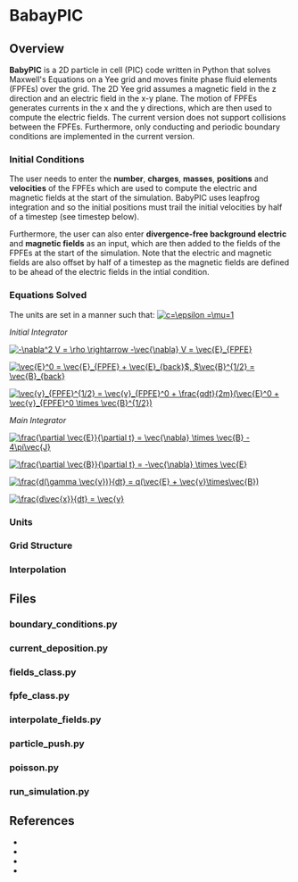 
# BabayPIC

## Overview 
**BabyPIC** is a 2D particle in cell (PIC) code written in Python that solves Maxwell's Equations 
on a Yee grid and moves finite phase fluid elements (FPFEs) over the grid. The 2D Yee grid 
assumes a magnetic field in the z direction and an electric field in the x-y plane. The motion
of FPFEs generates currents in the x and the y directions, which are then used to compute the
electric fields. The current version does not support collisions between the FPFEs. Furthermore, only
conducting and periodic boundary conditions are implemented in the current version.   

### Initial Conditions 
The user needs to enter the **number**, **charges**, **masses**, **positions** and **velocities** of
the FPFEs which are used to compute the electric and magnetic fields at the start of the simulation. 
BabyPIC uses leapfrog integration and so the initial positions must trail the initial velocities by 
half of a timestep (see timestep below).

Furthermore, the user can also enter **divergence-free background electric** and **magnetic fields** as 
an input, which are then added to the fields of the FPFEs at the start of the simulation. Note that the 
electric and magnetic fields are also offset by half of a timestep as the magnetic fields are defined
to be ahead of the electric fields in the intial condition. 

### Equations Solved
The units are set in a manner such that:
<a href="https://www.codecogs.com/eqnedit.php?latex=c=\epsilon&space;=\mu=1" target="_blank"><img src="https://latex.codecogs.com/gif.latex?c=\epsilon&space;=\mu=1" title="c=\epsilon =\mu=1" /></a>

*Initial Integrator*  

<a href="https://www.codecogs.com/eqnedit.php?latex=-\nabla^2&space;V&space;=&space;\rho&space;\rightarrow&space;-\vec{\nabla}&space;V&space;=&space;\vec{E}_{FPFE}" target="_blank"><img src="https://latex.codecogs.com/gif.latex?-\nabla^2&space;V&space;=&space;\rho&space;\rightarrow&space;-\vec{\nabla}&space;V&space;=&space;\vec{E}_{FPFE}" title="-\nabla^2 V = \rho \rightarrow -\vec{\nabla} V = \vec{E}_{FPFE}" /></a>

<a href="https://www.codecogs.com/eqnedit.php?latex=\vec{E}^0&space;=&space;\vec{E}_{FPFE}&space;&plus;&space;\vec{E}_{back}$,&space;$\vec{B}^{1/2}&space;=&space;\vec{B}_{back}" target="_blank"><img src="https://latex.codecogs.com/gif.latex?\vec{E}^0&space;=&space;\vec{E}_{FPFE}&space;&plus;&space;\vec{E}_{back}$,&space;$\vec{B}^{1/2}&space;=&space;\vec{B}_{back}" title="\vec{E}^0 = \vec{E}_{FPFE} + \vec{E}_{back}$, $\vec{B}^{1/2} = \vec{B}_{back}" /></a>

<a href="https://www.codecogs.com/eqnedit.php?latex=\vec{v}_{FPFE}^{1/2}&space;=&space;\vec{v}_{FPFE}^0&space;&plus;&space;\frac{qdt}{2m}(\vec{E}^0&space;&plus;&space;\vec{v}_{FPFE}^0&space;\times&space;\vec{B}^{1/2})" target="_blank"><img src="https://latex.codecogs.com/gif.latex?\vec{v}_{FPFE}^{1/2}&space;=&space;\vec{v}_{FPFE}^0&space;&plus;&space;\frac{qdt}{2m}(\vec{E}^0&space;&plus;&space;\vec{v}_{FPFE}^0&space;\times&space;\vec{B}^{1/2})" title="\vec{v}_{FPFE}^{1/2} = \vec{v}_{FPFE}^0 + \frac{qdt}{2m}(\vec{E}^0 + \vec{v}_{FPFE}^0 \times \vec{B}^{1/2})" /></a>

*Main Integrator*

<a href="https://www.codecogs.com/eqnedit.php?latex=\frac{\partial&space;\vec{E}}{\partial&space;t}&space;=&space;\vec{\nabla}&space;\times&space;\vec{B}&space;-&space;4\pi\vec{J}" target="_blank"><img src="https://latex.codecogs.com/gif.latex?\frac{\partial&space;\vec{E}}{\partial&space;t}&space;=&space;\vec{\nabla}&space;\times&space;\vec{B}&space;-&space;4\pi\vec{J}" title="\frac{\partial \vec{E}}{\partial t} = \vec{\nabla} \times \vec{B} - 4\pi\vec{J}" /></a>

<a href="https://www.codecogs.com/eqnedit.php?latex=\frac{\partial&space;\vec{B}}{\partial&space;t}&space;=&space;-\vec{\nabla}&space;\times&space;\vec{E}" target="_blank"><img src="https://latex.codecogs.com/gif.latex?\frac{\partial&space;\vec{B}}{\partial&space;t}&space;=&space;-\vec{\nabla}&space;\times&space;\vec{E}" title="\frac{\partial \vec{B}}{\partial t} = -\vec{\nabla} \times \vec{E}" /></a>

<a href="https://www.codecogs.com/eqnedit.php?latex=\frac{d(\gamma&space;\vec{v})}{dt}&space;=&space;q(\vec{E}&space;&plus;&space;\vec{v}\times\vec{B})" target="_blank"><img src="https://latex.codecogs.com/gif.latex?\frac{d(\gamma&space;\vec{v})}{dt}&space;=&space;q(\vec{E}&space;&plus;&space;\vec{v}\times\vec{B})" title="\frac{d(\gamma \vec{v})}{dt} = q(\vec{E} + \vec{v}\times\vec{B})" /></a> 

<a href="https://www.codecogs.com/eqnedit.php?latex=\frac{d\vec{x}}{dt}&space;=&space;\vec{v}" target="_blank"><img src="https://latex.codecogs.com/gif.latex?\frac{d\vec{x}}{dt}&space;=&space;\vec{v}" title="\frac{d\vec{x}}{dt} = \vec{v}" /></a>
### Units 


### Grid Structure 

### Interpolation 

## Files 

### boundary_conditions.py

### current_deposition.py

### fields_class.py

### fpfe_class.py

### interpolate_fields.py

### particle_push.py

### poisson.py

### run_simulation.py

## References 
*
*
*
*

